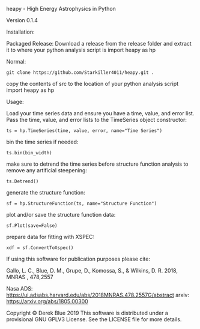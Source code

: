 heapy - High Energy Astrophysics in Python

Version 0.1.4

Installation:

Packaged Release:
Download a release from the release folder and extract it to where your python analysis script is
import heapy as hp

Normal:

    git clone https://github.com/Starkiller4011/heapy.git .
    
copy the contents of src to the location of your python analysis script
import heapy as hp

Usage:

Load your time series data and ensure you have a time, value, and error list. Pass the time, value, and error lists to the TimeSeries object constructor:

    ts = hp.TimeSeries(time, value, error, name="Time Series")

bin the time series if needed:

    ts.bin(bin_width)

make sure to detrend the time series before structure function analysis to remove any artificial steepening:

    ts.Detrend()

generate the structure function:

    sf = hp.StructureFunction(ts, name="Structure Function")

plot and/or save the structure function data:

    sf.Plot(save=False)

prepare data for fitting with XSPEC:

    xdf = sf.ConvertToXspec()


If using this software for publication purposes please cite:

Gallo, L. C., Blue, D. M., Grupe, D., Komossa, S., & Wilkins, D. R. 2018, MNRAS , 478,2557

Nasa ADS: https://ui.adsabs.harvard.edu/abs/2018MNRAS.478.2557G/abstract
arxiv: https://arxiv.org/abs/1805.00300

Copyright © Derek Blue 2019
This software is distributed under a provisional GNU GPLV3 License. See the LICENSE file
for more details.
